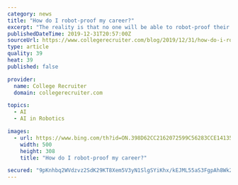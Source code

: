 ```yaml
---
category: news
title: "How do I robot-proof my career?"
excerpt: "The reality is that no one will be able to robot-proof their careers if they’re at the beginning of their working life as no one can predict which jobs will existing decades from now given the rapid advancement of artificial intelligence. But some ..."
publishedDateTime: 2019-12-31T20:57:00Z
sourceUrl: https://www.collegerecruiter.com/blog/2019/12/31/how-do-i-robot-proof-my-career/
type: article
quality: 39
heat: 39
published: false

provider:
  name: College Recruiter
  domain: collegerecruiter.com

topics:
  - AI
  - AI in Robotics

images:
  - url: https://www.bing.com/th?id=ON.398D62CC2162072599C56283CCE14135
    width: 500
    height: 308
    title: "How do I robot-proof my career?"

secured: "9pKnhbq2WVdzvz2SdK29KT8Xem5V3yN1SlgSYiKhx/kEJML55aS3FgpAh8Wk2kbcgW1lvPDkJPhfExZYFPUT7uc76i5BC7JI9BHtw7enwj1c6U1p72epeOFC4/0wqFjwFkgXxsyrR26oiqomsXMQQasDWZkUbupgdG//uYXm5Lr+SPqmsqJvbbsN7CXeaOu+0LCsmxoPJSHrclum/yWyA6RBiED1NO2mw1zfZ6D9f62awhMlMQ8l9EKTCiSVQSAvj4rsfW/rnxDXotIJ7yh0lQ==;7NSIfLv1fd9j8EuzfS98nA=="
---
```



